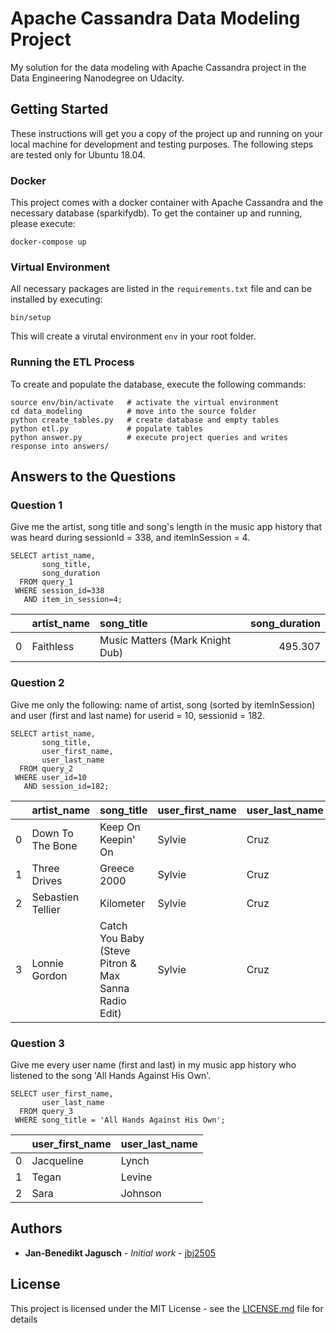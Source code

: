 # Apache Cassandra Data Modeling Project
My solution for the data modeling with Apache Cassandra project in the Data Engineering Nanodegree on Udacity.

## Getting Started

These instructions will get you a copy of the project up and running on your local machine for development and testing purposes. The following steps are tested only for Ubuntu 18.04.

### Docker

This project comes with a docker container with Apache Cassandra and the necessary database (sparkifydb). To get the container up and running, please execute:

```
docker-compose up
```

### Virtual Environment

All necessary packages are listed in the ```requirements.txt``` file and can be installed by executing:

```
bin/setup
```

This will create a virutal environment ```env``` in your root folder.

### Running the ETL Process

To create and populate the database, execute the following commands:

```
source env/bin/activate   # activate the virtual environment
cd data_modeling          # move into the source folder
python create_tables.py   # create database and empty tables
python etl.py             # populate tables
python answer.py          # execute project queries and writes response into answers/
```

<!-- ### Testing

You can validate that everything went well with the following commands:
```
cd ..                    # move back to the root folder
bin/pytest               # test that all tables have been populated properly.
``` -->

## Answers to the Questions

### Question 1
Give me the artist, song title and song's length in the music app history that was heard during sessionId = 338, and itemInSession = 4.
```
SELECT artist_name,
       song_title,
       song_duration
  FROM query_1
 WHERE session_id=338
   AND item_in_session=4;
```

|    | artist_name   | song_title                      |   song_duration |
|---:|:--------------|:--------------------------------|----------------:|
|  0 | Faithless     | Music Matters (Mark Knight Dub) |         495.307 |

### Question 2
Give me only the following: name of artist, song (sorted by itemInSession) and user (first and last name) for userid = 10, sessionid = 182.
```
SELECT artist_name,
       song_title,
       user_first_name,
       user_last_name
  FROM query_2
 WHERE user_id=10
   AND session_id=182;
```

|    | artist_name       | song_title                                           | user_first_name   | user_last_name   |
|---:|:------------------|:-----------------------------------------------------|:------------------|:-----------------|
|  0 | Down To The Bone  | Keep On Keepin' On                                   | Sylvie            | Cruz             |
|  1 | Three Drives      | Greece 2000                                          | Sylvie            | Cruz             |
|  2 | Sebastien Tellier | Kilometer                                            | Sylvie            | Cruz             |
|  3 | Lonnie Gordon     | Catch You Baby (Steve Pitron & Max Sanna Radio Edit) | Sylvie            | Cruz             |

### Question 3
Give me every user name (first and last) in my music app history who listened to the song 'All Hands Against His Own'.
```
SELECT user_first_name,
       user_last_name
  FROM query_3
 WHERE song_title = 'All Hands Against His Own';
```

|    | user_first_name   | user_last_name   |
|---:|:------------------|:-----------------|
|  0 | Jacqueline        | Lynch            |
|  1 | Tegan             | Levine           |
|  2 | Sara              | Johnson          |

## Authors

* **Jan-Benedikt Jagusch** - *Initial work* - [jbj2505](https://github.com/jbj2505)

## License

This project is licensed under the MIT License - see the [LICENSE.md](LICENSE.md) file for details
